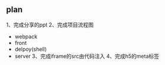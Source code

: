 ## plan
1、完成分享的ppt
2、完成项目流程图
- webpack
- front
- delpoy(shell)
- server
3、完成iframe的src由代码注入
4、完成h5的meta标签
